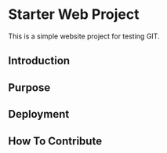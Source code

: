 # Starter Web Project

This is a simple website project for testing GIT.

## Introduction

## Purpose

## Deployment

## How To Contribute